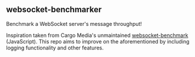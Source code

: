 ## websocket-benchmarker

Benchmark a WebSocket server's message throughput!

Inspiration taken from Cargo Media's unmaintained [websocket-benchmark](https://github.com/cargomedia/websocket-benchmark) (JavaScript). This repo aims to improve on the aforementioned by including logging functionality and other features.

